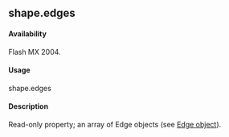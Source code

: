 ## shape.edges

#### Availability

Flash MX 2004.

#### Usage

shape.edges

#### Description

Read-only property; an array of Edge objects (see [Edge object](../Edge_object/edge_summary.md)).

